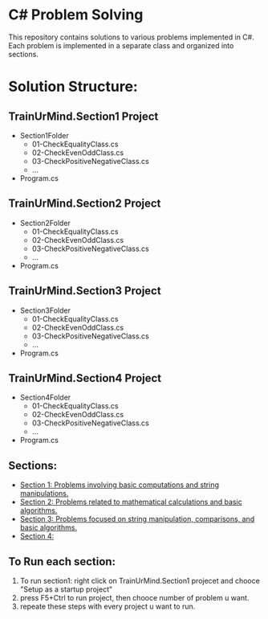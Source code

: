 # C# Problem Solving

This repository contains solutions to various problems implemented in C#. Each problem is implemented in a separate class and organized into sections.

# Solution Structure:
## TrainUrMind.Section1 Project
  - Section1Folder
    - 01-CheckEqualityClass.cs
    - 02-CheckEvenOddClass.cs
    - 03-CheckPositiveNegativeClass.cs
    - ...
  - Program.cs
    
## TrainUrMind.Section2 Project
  - Section2Folder
    - 01-CheckEqualityClass.cs
    - 02-CheckEvenOddClass.cs
    - 03-CheckPositiveNegativeClass.cs
    - ...
  - Program.cs

## TrainUrMind.Section3 Project
  - Section3Folder
    - 01-CheckEqualityClass.cs
    - 02-CheckEvenOddClass.cs
    - 03-CheckPositiveNegativeClass.cs
    - ...
  - Program.cs

## TrainUrMind.Section4 Project
  - Section4Folder
    - 01-CheckEqualityClass.cs
    - 02-CheckEvenOddClass.cs
    - 03-CheckPositiveNegativeClass.cs
    - ...
  - Program.cs

    
## Sections:
- [Section 1: Problems involving basic computations and string manipulations.](#section-1)
- [Section 2: Problems related to mathematical calculations and basic algorithms.](#section-2)
- [Section 3: Problems focused on string manipulation, comparisons, and basic algorithms.](#section-3)
- [Section 4:  ](#section-4)


## To Run each section:

1. To run section1: right click on TrainUrMind.Section1 projecet and chooce "Setup as a startup project"
2. press F5+Ctrl to run project, then chooce number of problem u want.
3. repeate these steps with every project u want to run.

  


